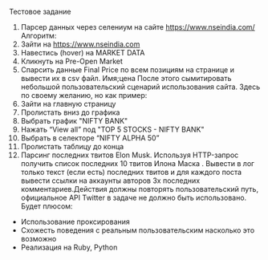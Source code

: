 Тестовое задание
1. Парсер данных через селениум на сайте https://www.nseindia.com/
Алгоритм:
1. Зайти на https://www.nseindia.com
2. Навестись (hover) на MARKET DATA
3. Кликнуть на Pre-Open Market
4. Спарсить данные Final Price по всем позициям на странице и вывести их в
csv файл. Имя;цена
После этого сымитировать небольшой пользовательский сценарий
использования сайта. Здесь по своему желанию, но как пример:
1. Зайти на главную страницу
2. Пролистать вниз до графика
3. Выбрать график "NIFTY BANK"
4. Нажать “View all” под "TOP 5 STOCKS - NIFTY BANK"
5. Выбрать в селекторе “NIFTY ALPHA 50”
6. Пролистать таблицу до конца
2. Парсинг последних твитов Elon Musk.
Используя HTTP-запрос получить список последних 10 твитов Илона Маска .
Вывести в лог только текст (если есть) последних твитов и для каждого поста
вывести ссылки на аккаунты авторов 3х последних комментариев.Действия
должны повторять пользовательский путь, официальное API Twitter в задаче
не должно быть использовано.
Будет плюсом:
- Использование проксирования
- Схожесть поведения с реальным пользовательским насколько это возможно
- Реализация на Ruby, Python